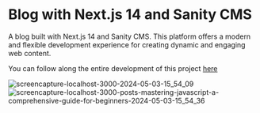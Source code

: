# Blog with Next.js 14 and Sanity CMS 
A blog built with Next.js 14 and Sanity CMS. This platform offers a modern and flexible development experience for creating dynamic and engaging web content.

You can follow along the entire development of this project <a href="https://www.youtube.com/watch?v=yAqgjSZ0PqY" target="_blank">here</a>

![screencapture-localhost-3000-2024-05-03-15_54_09](https://github.com/TathataHY/nextjs-cms-blog/assets/86846618/eba12650-4d68-4eaa-acc5-aff8c8d75996)
![screencapture-localhost-3000-posts-mastering-javascript-a-comprehensive-guide-for-beginners-2024-05-03-15_54_36](https://github.com/TathataHY/nextjs-cms-blog/assets/86846618/fc38a941-b22c-4dd3-b26b-dda8fbfb1286)
